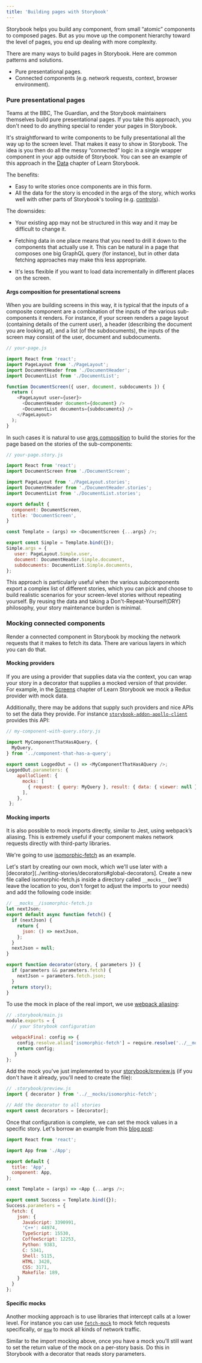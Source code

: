 ```yaml
---
title: 'Building pages with Storybook'
---
```


Storybook helps you build any component, from small “atomic” components to composed pages. But as you move up the component hierarchy toward the level of pages, you end up dealing with more complexity. 

There are many ways to build pages in Storybook. Here are common patterns and solutions.

- Pure presentational pages.
- Connected components (e.g. network requests, context, browser environment).

### Pure presentational pages

Teams at the BBC, The Guardian, and the Storybook maintainers themselves build pure presentational pages. If you take this approach, you don't need to do anything special to render your pages in Storybook.

It's straightforward to write components to be fully presentational all the way up to the screen level. That makes it easy to show in Storybook. The idea is you then do all the messy “connected” logic in a single wrapper component in your app outside of Storybook. You can see an example of this approach in the [Data](https://www.learnstorybook.com/intro-to-storybook/react/en/data/) chapter of Learn Storybook.

The benefits:

- Easy to write stories once components are in this form.
- All the data for the story is encoded in the args of the story, which works well with other parts of Storybook's tooling (e.g. [controls](../essentials/controls.md)).

The downsides:

- Your existing app may not be structured in this way and it may be difficult to change it.

- Fetching data in one place means that you need to drill it down to the components that actually use it. This can be natural in a page that composes one big GraphQL query (for instance), but in other data fetching approaches may make this less appropriate.

- It's less flexible if you want to load data incrementally in different places on the screen.

#### Args composition for presentational screens

When you are building screens in this way, it is typical that the inputs of a composite component are a combination of the inputs of the various sub-components it renders. For instance, if your screen renders a page layout (containing details of the current user), a header (describing the document you are looking at), and a list (of the subdocuments), the inputs of the screen may consist of the user, document and subdocuments.

```js
// your-page.js

import React from 'react';
import PageLayout from './PageLayout';
import DocumentHeader from './DocumentHeader';
import DocumentList from './DocumentList';

function DocumentScreen({ user, document, subdocuments }) {
  return (
    <PageLayout user={user}>
      <DocumentHeader document={document} />
      <DocumentList documents={subdocuments} />
    </PageLayout>
  );
}
```

In such cases it is natural to use [args composition](../writing-stories/args.md#args-composition) to build the stories for the page based on the stories of the sub-components:

```js
// your-page.story.js

import React from 'react';
import DocumentScreen from './DocumentScreen';

import PageLayout from './PageLayout.stories';
import DocumentHeader from './DocumentHeader.stories';
import DocumentList from './DocumentList.stories';

export default {
  component: DocumentScreen,
  title: 'DocumentScreen',
}

const Template = (args) => <DocumentScreen {...args} />;

export const Simple = Template.bind({});
Simple.args = {
   user: PageLayout.Simple.user,
   document: DocumentHeader.Simple.document,
   subdocuments: DocumentList.Simple.documents,
};
```

This approach is particularly useful when the various subcomponents export a complex list of different stories, which you can pick and choose to build realistic scenarios for your screen-level stories without repeating yourself. By reusing the data and taking a Don't-Repeat-Yourself(DRY) philosophy, your story maintenance burden is minimal.

### Mocking connected components

Render a connected component in Storybook by mocking the network requests that it makes to fetch its data. There are various layers in which you can do that.

#### Mocking providers

If you are using a provider that supplies data via the context, you can wrap your story in a decorator that supplies a mocked version of that provider. For example, in the [Screens](https://www.learnstorybook.com/intro-to-storybook/react/en/screen/) chapter of Learn Storybook we mock a Redux provider with mock data.

Additionally, there may be addons that supply such providers and nice APIs to set the data they provide. For instance [`storybook-addon-apollo-client`](https://www.npmjs.com/package/storybook-addon-apollo-client) provides this API:

```js
// my-component-with-query.story.js

import MyComponentThatHasAQuery, {
  MyQuery,
} from '../component-that-has-a-query';
 
export const LoggedOut = () => <MyComponentThatHasAQuery />; 
LoggedOut.parameters: {
    apolloClient: {
      mocks: [
        { request: { query: MyQuery }, result: { data: { viewer: null } } },
      ],
    },
 };
```

#### Mocking imports

It is also possible to mock imports directly, similar to Jest, using webpack’s aliasing. This is extremely useful if your component makes network requests directly with third-party libraries.

We're going to use [isomorphic-fetch](https://www.npmjs.com/package/isomorphic-fetch) as an example.

Let's start by creating our own mock, which we'll use later with a [decorator](../writing-stories/decorators#global-decorators]. Create a new file called isomorphic-fetch.js inside a directory called `__mocks__` (we'll leave the location to you, don't forget to adjust the imports to your needs) and add the following code inside:

```js
// __mocks__/isomorphic-fetch.js
let nextJson;
export default async function fetch() {
  if (nextJson) {
    return {
      json: () => nextJson,
    };
  }
  nextJson = null;
}

export function decorator(story, { parameters }) {
  if (parameters && parameters.fetch) {
    nextJson = parameters.fetch.json;
  }
  return story();
}
```

To use the mock in place of the real import, we use [webpack aliasing](https://webpack.js.org/configuration/resolve/#resolvealias):

```js
// .storybook/main.js
module.exports = {
  // your Storybook configuration

  webpackFinal: config => {
    config.resolve.alias['isomorphic-fetch'] = require.resolve('../__mocks__/isomorphic-fetch.js');
    return config;
   }
};
```


Add the mock you've just implemented to your [storybook/preview.js](../configure/overview.md#configure-story-rendering) (if you don't have it already, you'll need to create the file):
```js
// .storybook/preview.js
import { decorator } from '../__mocks/isomorphic-fetch';

// Add the decorator to all stories
export const decorators = [decorator];
```

Once that configuration is complete, we can set the mock values in a specific story. Let's borrow an example from this [blog post](https://medium.com/@edogc/visual-unit-testing-with-react-storybook-and-fetch-mock-4594d3a281e6):

```js
import React from 'react';

import App from './App';

export default {
  title: 'App',
  component: App,
};

const Template = (args) => <App {...args />;

export const Success = Template.bind({});
Success.parameters = {
  fetch: {
    json: {
      JavaScript: 3390991,
      'C++': 44974,
      TypeScript: 15530,
      CoffeeScript: 12253,
      Python: 9383,
      C: 5341,
      Shell: 5115,
      HTML: 3420,
      CSS: 3171,
      Makefile: 189,
    }
  }
};
```

#### Specific mocks

Another mocking approach is to use libraries that intercept calls at a lower level. For instance you can use [`fetch-mock`](https://www.npmjs.com/package/fetch-mock) to mock fetch requests specifically, or [`msw`](https://www.npmjs.com/package/msw) to mock all kinds of network traffic.

Similar to the import mocking above, once you have a mock you’ll still want to set the return value of the mock on a per-story basis. Do this in Storybook with a decorator that reads story parameters. 


